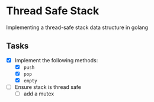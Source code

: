 # Thread Safe Stack
Implementing a thread-safe stack data structure in golang

## Tasks
- [x] Implement the following methods:
  - [x] `push`
  - [x] `pop`
  - [x] `empty`
- [ ] Ensure stack is thread safe
  - [ ] add a mutex

